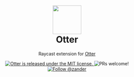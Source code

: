 <div align="center">

  <h1><img
        src="https://raw.githubusercontent.com/mrmartineau/Otter/main/public/otter-logo.svg"
        width="90"
        height="90"
      /><br/>Otter</h1>

Raycast extension for [Otter](https://github.com/mrmartineau/Otter)

  <p>
    <!-- <a href="https://www.raycast.com/mrmartineau/otter">
      <img src="https://img.shields.io/badge/Raycast-Store-red.svg"
        alt="Find this extension on the Raycast store"
      />
    </a> -->
    <a
      href="https://github.com/MrMartineau/Otter/blob/master/LICENSE"
    >
      <img
        src="https://img.shields.io/badge/license-MIT-blue.svg"
        alt="Otter is released under the MIT license."
      />
    </a>
    <img
      src="https://img.shields.io/badge/PRs-welcome-brightgreen.svg"
      alt="PRs welcome!"
    />
    <a href="https://main.elk.zone/toot.cafe/@zander">
      <img src="https://img.shields.io/mastodon/follow/90758?domain=https%3A%2F%2Ftoot.cafe" alt="Follow @zander" />
    </a>
  </p>
</div>



